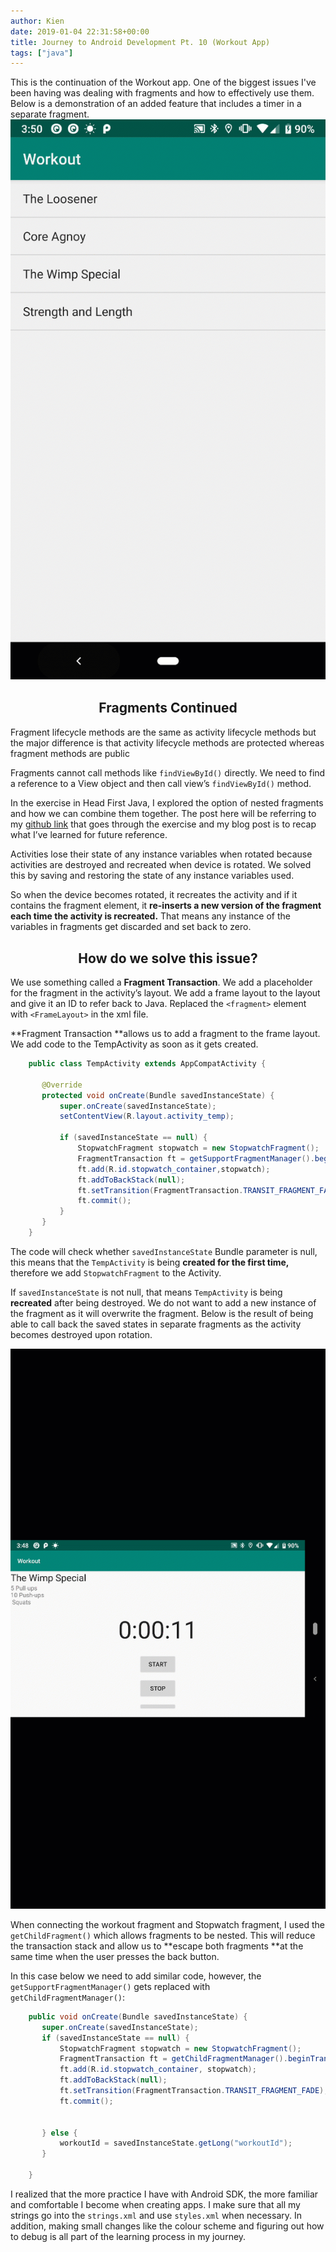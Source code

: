 ```yaml
---
author: Kien
date: 2019-01-04 22:31:58+00:00
title: Journey to Android Development Pt. 10 (Workout App)
tags: ["java"]
---
```


This is the continuation of the Workout app. One of the biggest issues I've been having was dealing with fragments and how to effectively use them. Below is a demonstration of an added feature that includes a timer in a separate fragment. ![](./stopwatch.gif)

#### <center><h2> Fragments Continued </h2></center>

Fragment lifecycle methods are the same as activity lifecycle methods but the major difference is that activity lifecycle methods are protected whereas fragment methods are public

Fragments cannot call methods like `findViewById()` directly. We need to find a reference to a View object and then call view’s `findViewById()` method.

In the exercise in Head First Java, I explored the option of nested fragments and how we can combine them together. The post here will be referring to my [github link](https://github.com/kxdang/Android-Development/tree/master/Workout-App) that goes through the exercise and my blog post is to recap what I’ve learned for future reference.

Activities lose their state of any instance variables when rotated because activities are destroyed and recreated when device is rotated. We solved this by saving and restoring the state of any instance variables used.

So when the device becomes rotated, it recreates the activity and if it contains the fragment element, it **re-inserts a new version of the fragment each time the activity is recreated.** That means any instance of the variables in fragments get discarded and set back to zero.

## <center>How do we solve this issue?</center>

We use something called a **Fragment Transaction**. We add a placeholder for the fragment in the activity’s layout. We add a frame layout to the layout and give it an ID to refer back to Java. Replaced the `<fragment>` element with `<FrameLayout>` in the xml file.

**Fragment Transaction **allows us to add a fragment to the frame layout. We add code to the TempActivity as soon as it gets created.

```java
    public class TempActivity extends AppCompatActivity {

       @Override
       protected void onCreate(Bundle savedInstanceState) {
           super.onCreate(savedInstanceState);
           setContentView(R.layout.activity_temp);

           if (savedInstanceState == null) {
               StopwatchFragment stopwatch = new StopwatchFragment();
               FragmentTransaction ft = getSupportFragmentManager().beginTransaction();
               ft.add(R.id.stopwatch_container,stopwatch);
               ft.addToBackStack(null);
               ft.setTransition(FragmentTransaction.TRANSIT_FRAGMENT_FADE);
               ft.commit();
           }
       }
    }
```

The code will check whether `savedInstanceState` Bundle parameter is null, this means that the `TempActivity` is being **created for the first time,** therefore we add `StopwatchFragment` to the Activity.

If `savedInstanceState` is not null, that means `TempActivity` is being **recreated** after being destroyed. We do not want to add a new instance of the fragment as it will overwrite the fragment. Below is the result of being able to call back the saved states in separate fragments as the activity becomes destroyed upon rotation.

![](./rotation.gif)

When connecting the workout fragment and Stopwatch fragment, I used the `getChildFragment()` which allows fragments to be nested. This will reduce the transaction stack and allow us to **escape both fragments **at the same time when the user presses the back button.

In this case below we need to add similar code, however, the `getSupportFragmentManager()` gets replaced with `getChildFragmentManager()`:

```java
    public void onCreate(Bundle savedInstanceState) {
       super.onCreate(savedInstanceState);
       if (savedInstanceState == null) {
           StopwatchFragment stopwatch = new StopwatchFragment();
           FragmentTransaction ft = getChildFragmentManager().beginTransaction();
           ft.add(R.id.stopwatch_container, stopwatch);
           ft.addToBackStack(null);
           ft.setTransition(FragmentTransaction.TRANSIT_FRAGMENT_FADE);
           ft.commit();


       } else {
           workoutId = savedInstanceState.getLong("workoutId");
       }

    }

```

I realized that the more practice I have with Android SDK, the more familiar and comfortable I become when creating apps. I make sure that all my strings go into the `strings.xml` and use `styles.xml` when necessary. In addition, making small changes like the colour scheme and figuring out how to debug is all part of the learning process in my journey.
